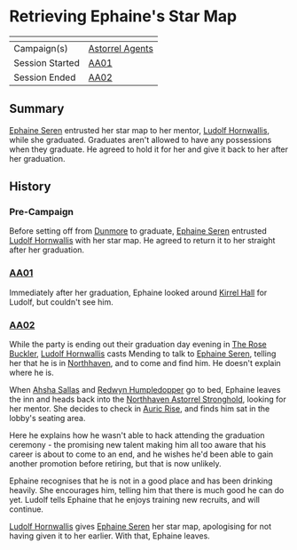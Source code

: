 # Retrieving Ephaine's Star Map

| []() | |
| --- | --- |
| Campaign(s) | [Astorrel Agents](../astorrel-agents.md) |
| Session Started | [AA01](../sessions/AA01.md) |
| Session Ended | [AA02](../sessions/AA02.md) |

## Summary

[Ephaine Seren](../../../astarus/people/ephaine-seren.md) entrusted her star map to her mentor, [Ludolf Hornwallis](../../../astarus/people/ludolf-hornwallis.md), while she graduated. Graduates aren't allowed to have any possessions when they graduate. He agreed to hold it for her and give it back to her after her graduation.

## History

### Pre-Campaign

Before setting off from [Dunmore](../../../astarus/places/cities/dunmore.md) to graduate, [Ephaine Seren](../../../astarus/people/ephaine-seren.md) entrusted [Ludolf Hornwallis](../../../astarus/people/ludolf-hornwallis.md) with her star map. He agreed to return it to her straight after her graduation.

### [AA01](../sessions/AA01.md)

Immediately after her graduation, Ephaine looked around [Kirrel Hall](../../../astarus/places/buildings/kirrel-hall.md) for Ludolf, but couldn't see him.

### [AA02](../sessions/AA02.md)

While the party is ending out their graduation day evening in [The Rose Buckler](../../../astarus/places/buildings/inns-taverns/the-rose-buckler.md), [Ludolf Hornwallis](../../../astarus/people/ludolf-hornwallis.md) casts Mending to talk to [Ephaine Seren](../../../astarus/people/ephaine-seren.md), telling her that he is in [Northhaven](../../../astarus/places/cities/northhaven.md), and to come and find him. He doesn't explain where he is.

When [Ahsha Sallas](../../../astarus/people/ahsha-sallas.md) and [Redwyn Humpledopper](../../../astarus/people/redywn-humpledopper.md) go to bed, Ephaine leaves the inn and heads back into the [Northhaven Astorrel Stronghold](../../../astarus/places/strongholds/northhaven-astorrel-stronghold.md), looking for her mentor. She decides to check in [Auric Rise](../../../astarus/places/buildings/auric-rise.md), and finds him sat in the lobby's seating area.

Here he explains how he wasn't able to hack attending the graduation ceremony - the promising new talent making him all too aware that his career is about to come to an end, and he wishes he'd been able to gain another promotion before retiring, but that is now unlikely.

Ephaine recognises that he is not in a good place and has been drinking heavily. She encourages him, telling him that there is much good he can do yet. Ludolf tells Ephaine that he enjoys training new recruits, and will continue.

[Ludolf Hornwallis](../../../astarus/people/ludolf-hornwallis.md) gives [Ephaine Seren](../../../astarus/people/ephaine-seren.md) her star map, apologising for not having given it to her earlier. With that, Ephaine leaves.
